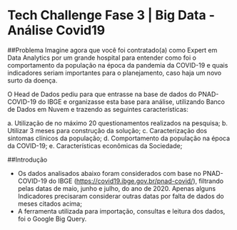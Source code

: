 # Tech Challenge Fase 3 | Big Data - Análise Covid19

##Problema
Imagine agora que você foi contratado(a) como Expert em Data Analytics por um grande hospital para entender como foi o
comportamento da população na época da pandemia da COVID-19 e quais indicadores seriam importantes para o
planejamento, caso haja um novo surto da doença.

O Head de Dados pediu para que entrasse na base de dados do PNAD-COVID-19 do IBGE e organizasse esta base para
análise, utilizando Banco de Dados em Nuvem e trazendo as seguintes características:

a. Utilização de no máximo 20 questionamentos realizados na pesquisa;
b. Utilizar 3 meses para construção da solução;
c. Caracterização dos sintomas clínicos da população;
d. Comportamento da população na época da COVID-19;
e. Características econômicas da Sociedade;

##Introdução
- Os dados analisados abaixo foram considerados com base no PNAD-COVID-19 do IBGE
(https://covid19.ibge.gov.br/pnad-covid/), filtrando pelas datas de maio, junho e julho, do ano de 2020. Apenas alguns
Indicadores precisaram considerar outras datas por falta de dados do meses citados acima;
- A ferramenta utilizada para importação, consultas e leitura dos dados, foi o Google Big Query.
